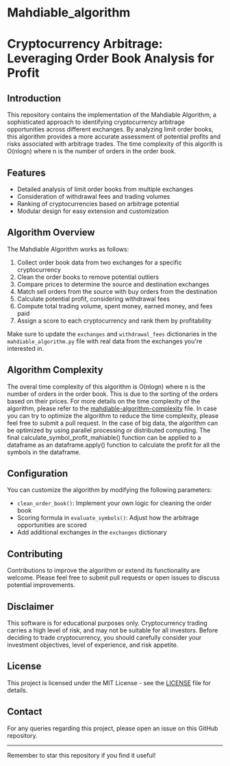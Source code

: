 # Mahdiable_algorithm

# Cryptocurrency Arbitrage: Leveraging Order Book Analysis for Profit

## Introduction

This repository contains the implementation of the Mahdiable Algorithm, a sophisticated approach to identifying cryptocurrency arbitrage opportunities across different exchanges. 
By analyzing limit order books, this algorithm provides a more accurate assessment of potential profits and risks associated with arbitrage trades.
The time complexity of this algorith is O(nlogn) where n is the number of orders in the order book.

## Features

- Detailed analysis of limit order books from multiple exchanges
- Consideration of withdrawal fees and trading volumes
- Ranking of cryptocurrencies based on arbitrage potential
- Modular design for easy extension and customization

## Algorithm Overview

The Mahdiable Algorithm works as follows:

1. Collect order book data from two exchanges for a specific cryptocurrency
2. Clean the order books to remove potential outliers
3. Compare prices to determine the source and destination exchanges
4. Match sell orders from the source with buy orders from the destination
5. Calculate potential profit, considering withdrawal fees
6. Compute total trading volume, spent money, earned money, and fees paid
7. Assign a score to each cryptocurrency and rank them by profitability


Make sure to update the `exchanges` and `withdrawal_fees` dictionaries in the `mahdiable_algorithm.py` file with real data from the exchanges you're interested in.

## Algorithm Complexity
The overal time complexity of this algorithm is O(nlogn) where n is the number of orders in the order book. This is due to the sorting of the orders based on their prices.
For more details on the time complexity of the algorithm, please refer to the [mahdiable-algorithm-complexity](docs/tmahdiable-algorithm-complexity.md) file.
In case you can try to optimize the algorithm to reduce the time complexity, please feel free to submit a pull request.
In the case of big data, the algorithm can be optimized by using parallel processing or distributed computing. 
The final calculate_symbol_profit_mahiable() function can be applied to a dataframe as an dataframe.apply() function to calculate the profit for all the symbols in the dataframe.
## Configuration

You can customize the algorithm by modifying the following parameters:

- `clean_order_book()`: Implement your own logic for cleaning the order book
- Scoring formula in `evaluate_symbols()`: Adjust how the arbitrage opportunities are scored
- Add additional exchanges in the `exchanges` dictionary

## Contributing

Contributions to improve the algorithm or extend its functionality are welcome. Please feel free to submit pull requests or open issues to discuss potential improvements.

## Disclaimer

This software is for educational purposes only. Cryptocurrency trading carries a high level of risk, and may not be suitable for all investors. Before deciding to trade cryptocurrency, you should carefully consider your investment objectives, level of experience, and risk appetite.

## License

This project is licensed under the MIT License - see the [LICENSE](docs/LICENSE.md) file for details.

## Contact

For any queries regarding this project, please open an issue on this GitHub repository.

---

Remember to star this repository if you find it useful!